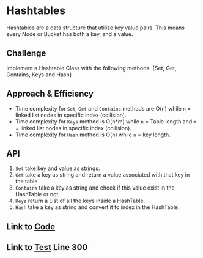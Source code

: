 # Hashtables
Hashtables are a data structure that utilize key value pairs. This means every Node or Bucket has both a key, and a value.

## Challenge
Implement a Hashtable Class with the following methods:
{Set, Get, Contains, Keys and Hash}

## Approach & Efficiency
- Time complexity for `Set`, ``Get`` and ``Contains`` methods are O(n) while `n` = linked list nodes in specific index (collision).
- Time complexity for `Keys` method is O(n*m) while `n` = Table length and `m` = linked list nodes in specific index (collision).
- Time complexity for `Hash` method is O(n) while `n` = key length.

## API
1. ``Set`` take key and value as strings.
2. ``Get`` take a key as string and return a value associated with that key in the table 
3. ``Contains`` take a key as string and check if this value exist in the HashTable or not.
4. ``Keys`` return a List of all the keys inside a HashTable.
5. ``Hash`` take a key as string and convert it to index in the HashTable.

## Link to [Code](../data-structures-project/HashTable.cs)
## Link to [Test](../TestDataStructuresProject/UnitTest1.cs) Line 300